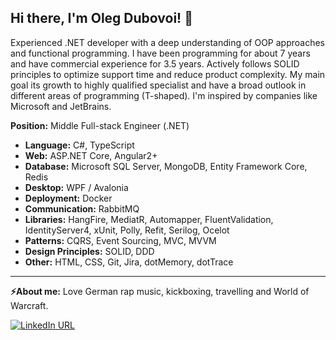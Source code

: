## **Hi there, I'm Oleg Dubovoi!** 👋


Experienced .NET developer with a deep understanding of OOP approaches and functional programming. I have been programming for about 7 years and have commercial experience for 3.5 years. Actively follows SOLID principles to optimize support time and reduce product complexity. My main goal its growth to highly qualified specialist and have a broad outlook in different areas of programming (T-shaped). I'm inspired by companies like Microsoft and JetBrains.

**Position:** Middle Full-stack Engineer (.NET)

- **Language:** C#, TypeScript
- **Web:** ASP.NET Core, Angular2+
- **Database:** Microsoft SQL Server, MongoDB, Entity Framework Core, Redis
- **Desktop:** WPF / Avalonia
- **Deployment:** Docker
- **Communication:** RabbitMQ
- **Libraries:** HangFire, MediatR, Automapper, FluentValidation, IdentityServer4, xUnit,
Polly, Refit, Serilog, Ocelot
- **Patterns:** CQRS, Event Sourcing, MVC, MVVM
- **Design Principles:** SOLID, DDD
- **Other:** HTML, CSS, Git, Jira, dotMemory, dotTrace

<hr/>

**⚡About me:** Love German rap music, kickboxing, travelling and World of Warcraft.

[![LinkedIn URL](https://img.shields.io/badge/LinkedIn-Connect-blue?logo=linkedin&style=for-the-badge)](https://www.linkedin.com/in/empiree)
